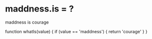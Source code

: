 # maddness.is = ?

maddness is courage

function whatIs(value) {
  if (value == 'maddness') {
    return 'courage'
  }
}


